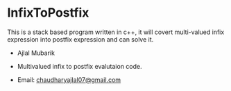 # InfixToPostfix
This is a stack based program written in c++, it will covert multi-valued infix expression into postfix expression and can solve it.


- Ajlal Mubarik

- Multivalued infix to postfix evalutaion code.

- Email: chaudharyajlal07@gmail.com
